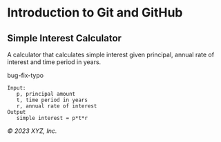 # Introduction to Git and GitHub

## Simple Interest Calculator

A calculator that calculates simple interest given principal, annual rate of interest and time period in years.

bug-fix-typo

```
Input:
   p, principal amount
   t, time period in years
   r, annual rate of interest
Output
   simple interest = p*t*r
```

_© 2023 XYZ, Inc._
